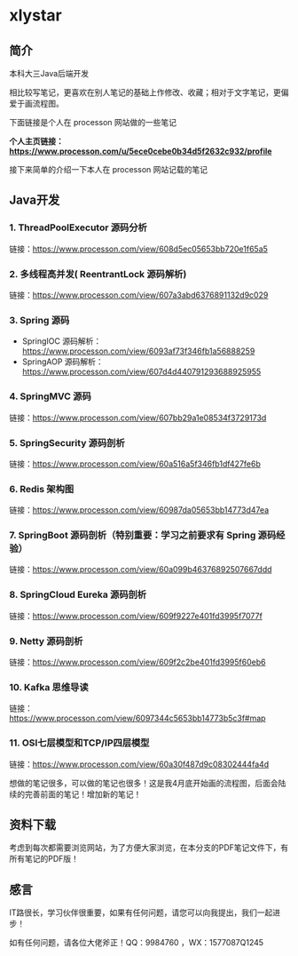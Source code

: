 # xlystar

## 简介

本科大三Java后端开发

相比较写笔记，更喜欢在别人笔记的基础上作修改、收藏；相对于文字笔记，更偏爱于画流程图。

下面链接是个人在 processon 网站做的一些笔记

**个人主页链接：https://www.processon.com/u/5ece0cebe0b34d5f2632c932/profile**



接下来简单的介绍一下本人在 processon 网站记载的笔记



## Java开发

### 1. ThreadPoolExecutor 源码分析

链接：https://www.processon.com/view/608d5ec05653bb720e1f65a5

### 2. 多线程高并发( ReentrantLock 源码解析)

链接：https://www.processon.com/view/607a3abd6376891132d9c029

### 3. Spring 源码

- SpringIOC 源码解析：https://www.processon.com/view/6093af73f346fb1a56888259
- SpringAOP 源码解析：https://www.processon.com/view/607d4d440791293688925955

### 4. SpringMVC 源码

链接：https://www.processon.com/view/607bb29a1e08534f3729173d

### 5. SpringSecurity 源码剖析

链接：https://www.processon.com/view/60a516a5f346fb1df427fe6b

### 6. Redis 架构图

链接：https://www.processon.com/view/60987da05653bb14773d47ea

### 7. SpringBoot 源码剖析（特别重要：学习之前要求有 Spring 源码经验）

链接：https://www.processon.com/view/60a099b46376892507667ddd

### 8. SpringCloud Eureka 源码剖析

链接：https://www.processon.com/view/609f9227e401fd3995f7077f

### 9. Netty 源码剖析

链接：https://www.processon.com/view/609f2c2be401fd3995f60eb6

### 10. Kafka 思维导读

链接：https://www.processon.com/view/6097344c5653bb14773b5c3f#map

### 11. OSI七层模型和TCP/IP四层模型

链接：https://www.processon.com/view/60a30f487d9c08302444fa4d



想做的笔记很多，可以做的笔记也很多！这是我4月底开始画的流程图，后面会陆续的完善前面的笔记！增加新的笔记！

## 资料下载

考虑到每次都需要浏览网站，为了方便大家浏览，在本分支的PDF笔记文件下，有所有笔记的PDF版！



## 感言

IT路很长，学习伙伴很重要，如果有任何问题，请您可以向我提出，我们一起进步！

如有任何问题，请各位大佬斧正！QQ：9984760 ，WX：1577087Q1245

